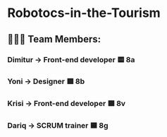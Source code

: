 # Robotocs-in-the-Tourism
## 👨🏻‍💻 Team Members:
### Dimitur -> Front-end developer 🟨 8a
### Yoni -> Designer 🟥 8b
### Krisi -> Front-end developer 🟩 8v
### Dariq -> SCRUM trainer 🟦 8g

